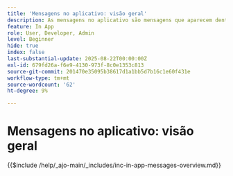 ```yaml
---
title: 'Mensagens no aplicativo: visão geral'
description: As mensagens no aplicativo são mensagens que aparecem dentro de um aplicativo enquanto o usuário o está usando ativamente. São mensagens do tipo sobreposição que ficam na parte superior do aplicativo. Eles não aparecem na tela de bloqueio ou fora do aplicativo; em vez disso, são exibidos como banners, pop-ups ou pequenos cartões enquanto o usuário está explorando o aplicativo.
feature: In App
role: User, Developer, Admin
level: Beginner
hide: true
index: false
last-substantial-update: 2025-08-22T00:00:00Z
exl-id: 679fd26a-f6e9-4130-973f-8c0e1353c813
source-git-commit: 201470e35095b38617d1a1bb5d7b16c1e60f431e
workflow-type: tm+mt
source-wordcount: '62'
ht-degree: 9%

---
```


# Mensagens no aplicativo: visão geral

{{$include /help/_ajo-main/_includes/inc-in-app-messages-overview.md}}
